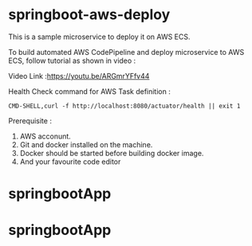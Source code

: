 # springboot-aws-deploy

This is a sample microservice to deploy it on AWS ECS.

To build automated AWS CodePipeline and deploy microservice to AWS ECS, follow tutorial as shown in video :

Video Link :https://youtu.be/ARGmrYFfv44

Health Check command for AWS Task definition : 
```
CMD-SHELL,curl -f http://localhost:8080/actuator/health || exit 1
```


Prerequisite :
1. AWS acconunt.
2. Git and docker installed on the machine.
3. Docker should be started before building docker image.
4. And your favourite code editor 

# springbootApp
# springbootApp
